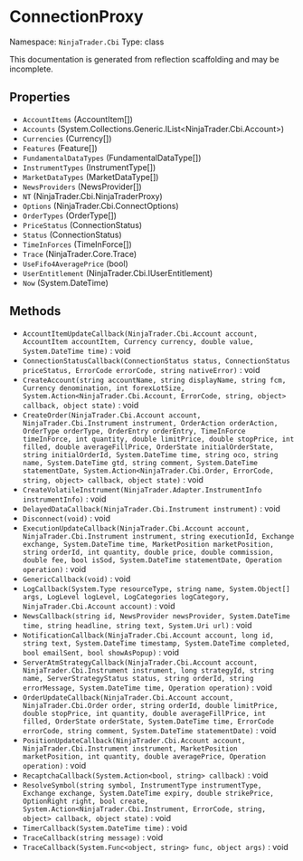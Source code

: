 # ConnectionProxy

Namespace: `NinjaTrader.Cbi`
Type: class

This documentation is generated from reflection scaffolding and may be incomplete.

## Properties
- `AccountItems` (AccountItem[])
- `Accounts` (System.Collections.Generic.IList<NinjaTrader.Cbi.Account>)
- `Currencies` (Currency[])
- `Features` (Feature[])
- `FundamentalDataTypes` (FundamentalDataType[])
- `InstrumentTypes` (InstrumentType[])
- `MarketDataTypes` (MarketDataType[])
- `NewsProviders` (NewsProvider[])
- `NT` (NinjaTrader.Cbi.NinjaTraderProxy)
- `Options` (NinjaTrader.Cbi.ConnectOptions)
- `OrderTypes` (OrderType[])
- `PriceStatus` (ConnectionStatus)
- `Status` (ConnectionStatus)
- `TimeInForces` (TimeInForce[])
- `Trace` (NinjaTrader.Core.Trace)
- `UseFifo4AveragePrice` (bool)
- `UserEntitlement` (NinjaTrader.Cbi.IUserEntitlement)
- `Now` (System.DateTime)

## Methods
- `AccountItemUpdateCallback(NinjaTrader.Cbi.Account account, AccountItem accountItem, Currency currency, double value, System.DateTime time)` : void
- `ConnectionStatusCallback(ConnectionStatus status, ConnectionStatus priceStatus, ErrorCode errorCode, string nativeError)` : void
- `CreateAccount(string accountName, string displayName, string fcm, Currency denomination, int forexLotSize, System.Action<NinjaTrader.Cbi.Account, ErrorCode, string, object> callback, object state)` : void
- `CreateOrder(NinjaTrader.Cbi.Account account, NinjaTrader.Cbi.Instrument instrument, OrderAction orderAction, OrderType orderType, OrderEntry orderEntry, TimeInForce timeInForce, int quantity, double limitPrice, double stopPrice, int filled, double averageFillPrice, OrderState initialOrderState, string initialOrderId, System.DateTime time, string oco, string name, System.DateTime gtd, string comment, System.DateTime statementDate, System.Action<NinjaTrader.Cbi.Order, ErrorCode, string, object> callback, object state)` : void
- `CreateVolatileInstrument(NinjaTrader.Adapter.InstrumentInfo instrumentInfo)` : void
- `DelayedDataCallback(NinjaTrader.Cbi.Instrument instrument)` : void
- `Disconnect(void)` : void
- `ExecutionUpdateCallback(NinjaTrader.Cbi.Account account, NinjaTrader.Cbi.Instrument instrument, string executionId, Exchange exchange, System.DateTime time, MarketPosition marketPosition, string orderId, int quantity, double price, double commission, double fee, bool isSod, System.DateTime statementDate, Operation operation)` : void
- `GenericCallback(void)` : void
- `LogCallback(System.Type resourceType, string name, System.Object[] args, LogLevel logLevel, LogCategories logCategory, NinjaTrader.Cbi.Account account)` : void
- `NewsCallback(string id, NewsProvider newsProvider, System.DateTime time, string headline, string text, System.Uri url)` : void
- `NotificationCallback(NinjaTrader.Cbi.Account account, long id, string text, System.DateTime timestamp, System.DateTime completed, bool emailSent, bool showAsPopup)` : void
- `ServerAtmStrategyCallback(NinjaTrader.Cbi.Account account, NinjaTrader.Cbi.Instrument instrument, long strategyId, string name, ServerStrategyStatus status, string orderId, string errorMessage, System.DateTime time, Operation operation)` : void
- `OrderUpdateCallback(NinjaTrader.Cbi.Account account, NinjaTrader.Cbi.Order order, string orderId, double limitPrice, double stopPrice, int quantity, double averageFillPrice, int filled, OrderState orderState, System.DateTime time, ErrorCode errorCode, string comment, System.DateTime statementDate)` : void
- `PositionUpdateCallback(NinjaTrader.Cbi.Account account, NinjaTrader.Cbi.Instrument instrument, MarketPosition marketPosition, int quantity, double averagePrice, Operation operation)` : void
- `RecaptchaCallback(System.Action<bool, string> callback)` : void
- `ResolveSymbol(string symbol, InstrumentType instrumentType, Exchange exchange, System.DateTime expiry, double strikePrice, OptionRight right, bool create, System.Action<NinjaTrader.Cbi.Instrument, ErrorCode, string, object> callback, object state)` : void
- `TimerCallback(System.DateTime time)` : void
- `TraceCallback(string message)` : void
- `TraceCallback(System.Func<object, string> func, object args)` : void
